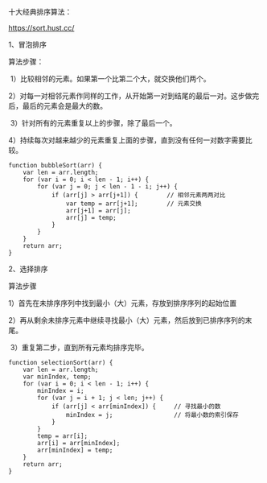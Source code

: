 十大经典排序算法：

https://sort.hust.cc/

1、冒泡排序

算法步骤：

​	1）比较相邻的元素。如果第一个比第二个大，就交换他们两个。

​	2）对每一对相邻元素作同样的工作，从开始第一对到结尾的最后一对。这步做完后，最后的元素会是最大的数。

​	3）针对所有的元素重复以上的步骤，除了最后一个。

​	4）持续每次对越来越少的元素重复上面的步骤，直到没有任何一对数字需要比较。

```
function bubbleSort(arr) {
    var len = arr.length;
    for (var i = 0; i < len - 1; i++) {
        for (var j = 0; j < len - 1 - i; j++) {
            if (arr[j] > arr[j+1]) {        // 相邻元素两两对比
                var temp = arr[j+1];        // 元素交换
                arr[j+1] = arr[j];
                arr[j] = temp;
        	}
        }
    }
    return arr;
}
```

2、选择排序

算法步骤

​	1）首先在未排序序列中找到最小（大）元素，存放到排序序列的起始位置

​	2）再从剩余未排序元素中继续寻找最小（大）元素，然后放到已排序序列的末尾。

​	3）重复第二步，直到所有元素均排序完毕。

```
function selectionSort(arr) {
    var len = arr.length;
    var minIndex, temp;
    for (var i = 0; i < len - 1; i++) {
        minIndex = i;
        for (var j = i + 1; j < len; j++) {
            if (arr[j] < arr[minIndex]) {     // 寻找最小的数
                minIndex = j;                 // 将最小数的索引保存
            }
        }
        temp = arr[i];
        arr[i] = arr[minIndex];
        arr[minIndex] = temp;
    }
    return arr;
}
```

